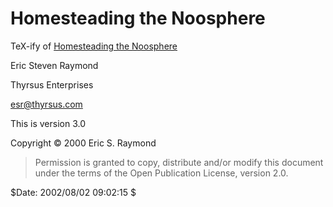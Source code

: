# Homesteading the Noosphere

TeX-ify of [Homesteading the Noosphere](http://catb.org/~esr/writings/homesteading/homesteading/index.html)

Eric Steven Raymond

Thyrsus Enterprises

<esr@thyrsus.com>

This is version 3.0

Copyright © 2000 Eric S. Raymond

> Permission is granted to copy, distribute and/or modify this document under
> the terms of the Open Publication License, version 2.0.

$Date: 2002/08/02 09:02:15 $
